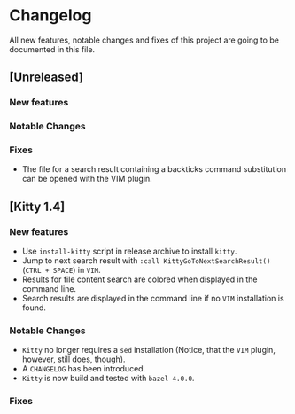 # Changelog
All new features, notable changes and fixes of this project are going to be documented in this file.

## [Unreleased]

### New features

### Notable Changes

### Fixes

* The file for a search result containing a backticks command substitution can be opened with the VIM plugin.

## [Kitty 1.4]

### New features

* Use `install-kitty` script in release archive to install `kitty`.
* Jump to next search result with `:call KittyGoToNextSearchResult()` (`CTRL + SPACE`) in `VIM`.
* Results for file content search are colored when displayed in the command line.
* Search results are displayed in the command line if no `VIM` installation is found.

### Notable Changes

* `Kitty` no longer requires a `sed` installation (Notice, that the `VIM` plugin, however, still does, though).
* A `CHANGELOG` has been introduced.
* `Kitty` is now build and tested with `bazel 4.0.0`.

### Fixes
